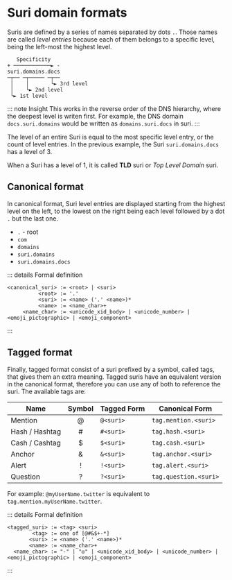 # Suri domain formats

Suris are defined by a series of names separated by dots `.`. Those names are called _level entries_ because each of
them belongs to a specific level, being the left-most the highest level.

```:no-line-numbers
   Specificity
+ ────────────► -
suri.domains.docs
─┬── ─┬───── ─┬──
 │    │       └► 3rd level
 │    └► 2nd level
 └► 1st level
```

::: note Insight
This works in the reverse order of the DNS hierarchy, where the deepest level is writen first. For example, the DNS
domain `docs.suri.domains` would be written as `domains.suri.docs` in suri.
:::

The level of an entire Suri is equal to the most specific level entry, or the count of level entries. In the previous
example, the Suri `suri.domains.docs` has a level of 3.

When a Suri has a level of 1, it is called **TLD** suri or _Top Level Domain_ suri.

## Canonical format

In canonical format, Suri level entries are displayed starting from the highest level on the left, to the lowest on the
right being each level followed by a dot `.` but the last one.

- `.` - root
- `com`
- `domains`
- `suri.domains`
- `suri.domains.docs`

::: details Formal definition

```:no-line-numbers
<canonical_suri> := <root> | <suri>
          <root> := '.'
          <suri> := <name> ('.' <name>)*
          <name> := <name_char>+
     <name_char> := <unicode_xid_body> | <unicode_number> | <emoji_pictographic> | <emoji_component>
```

:::

## Tagged format

Finally, tagged format consist of a suri prefixed by a symbol, called tags, that gives them an extra meaning. Tagged
suris have an equivalent version in the canonical format, therefore you can use any of both to reference the suri. The
available tags are:

| Name           | Symbol | Tagged Form | Canonical Form        |
|----------------|:------:|-------------|-----------------------|
| Mention        |   @    | `@<suri>`   | `tag.mention.<suri>`  |
| Hash / Hashtag |   #    | `#<suri>`   | `tag.hash.<suri>`     |
| Cash / Cashtag |   $    | `$<suri>`   | `tag.cash.<suri>`     |
| Anchor         |   &    | `&<suri>`   | `tag.anchor.<suri>`   |
| Alert          |   !    | `!<suri>`   | `tag.alert.<suri>`    |
| Question       |   ?    | `?<suri>`   | `tag.question.<suri>` |

For example: `@myUserName.twitter` is equivalent to `tag.mention.myUserName.twitter`.

::: details Formal definition

```:no-line-numbers
<tagged_suri> := <tag> <suri>
        <tag> := one of [@#&$+-*]
       <suri> := <name> ('.' <name>)*
       <name> := <name_char>+
  <name_char> := "-" | "◎" | <unicode_xid_body> | <unicode_number> | <emoji_pictographic> | <emoji_component>
```

:::